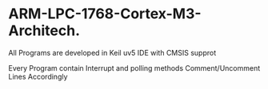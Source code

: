 # ARM-LPC-1768-Cortex-M3-Architech.

All Programs are developed in Keil uv5 IDE with CMSIS supprot

Every Program contain Interrupt and polling methods Comment/Uncomment Lines Accordingly
